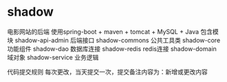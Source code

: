 # shadow
电影网站的后端 使用spring-boot + maven + tomcat + MySQL + Java
包含模块
    shadow-api-admin 后端接口
    shadow-commons 公共工具类
    shadow-core 功能组件
    shadow-dao 数据库连接
    shadow-redis redis连接
    shadow-domain 域对象
    shadow-service 业务逻辑

代码提交规则
    每次更改，当天提交一次，提交备注内容为：新增或更改内容 

